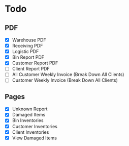 # Todo

## PDF

- [x] Warehouse PDF
- [x] Receiving PDF
- [x] Logistic PDF
- [x] Bin Report PDF
- [x] Customer Report PDF
- [ ] Client Report PDF
- [ ] All Customer Weekly Invoice (Break Down All Clients)
- [ ] Customer Weekly Invoice (Break Down All Clients)

## Pages

- [x] Unknown Report
- [x] Damaged Items
- [x] Bin Inventories
- [x] Customer Inventories
- [x] Client Inventories
- [x] View Damaged Items
